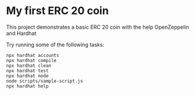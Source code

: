 # My first ERC 20 coin

This project demonstrates a basic ERC 20 coin with the help OpenZeppelin and Hardhat

Try running some of the following tasks:

```shell
npx hardhat accounts
npx hardhat compile
npx hardhat clean
npx hardhat test
npx hardhat node
node scripts/sample-script.js
npx hardhat help
```
